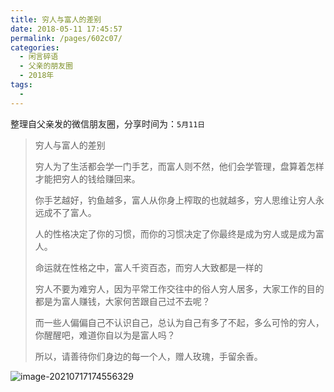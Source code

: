 ```yaml
---
title: 穷人与富人的差别
date: 2018-05-11 17:45:57
permalink: /pages/602c07/
categories:
  - 闲言碎语
  - 父亲的朋友圈
  - 2018年
tags:
  - 
---
```

整理自父亲发的微信朋友圈，分享时间为：`5月11日`

> 穷人与富人的差别
>
> 穷人为了生活都会学一门手艺，而富人则不然，他们会学管理，盘算着怎样才能把穷人的钱给赚回来。
>
> 你手艺越好，钓鱼越多，富人从你身上榨取的也就越多，穷人思维让穷人永远成不了富人。
>
> 人的性格决定了你的习惯，而你的习惯决定了你最终是成为穷人或是成为富人。
>
> 命运就在性格之中，富人千资百态，而穷人大致都是一样的
>
> 穷人不要为难穷人，因为平常工作交往中的俗人穷人居多，大家工作的目的都是为富人赚钱，大家何苦跟自己过不去呢？
>
> 而一些人偏偏自己不认识自己，总认为自己有多了不起，多么可怜的穷人，你醒醒吧，难道你自以为是富人吗？
>
> 所以，请善待你们身边的每一个人，赠人玫瑰，手留余香。

![image-20210717174556329](http://t.eryajf.net/imgs/2021/09/0c94a2f7053a0db8.jpg)